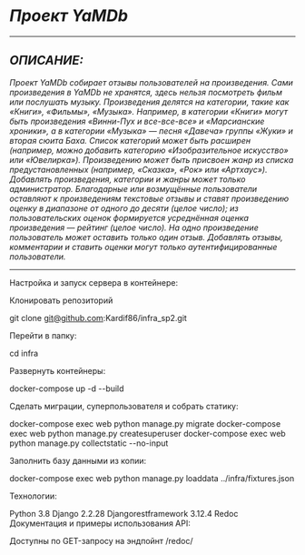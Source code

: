 # *Проект YaMDb*

____

## *ОПИСАНИЕ:*

*Проект YaMDb собирает отзывы пользователей на произведения. Сами произведения
в YaMDb не хранятся, здесь нельзя посмотреть фильм или послушать музыку.
Произведения делятся на категории, такие как «Книги», «Фильмы», «Музыка».
Например, в категории «Книги» могут быть произведения «Винни-Пух и все-все-все»
и «Марсианские хроники», а в категории «Музыка» — песня «Давеча» группы «Жуки»
и вторая сюита Баха. Список категорий может быть расширен (например, можно
добавить категорию «Изобразительное искусство» или «Ювелирка»).
Произведению может быть присвоен жанр из списка предустановленных (например,
«Сказка», «Рок» или «Артхаус»).
Добавлять произведения, категории и жанры может только администратор.
Благодарные или возмущённые пользователи оставляют к произведениям текстовые
отзывы и ставят произведению оценку в диапазоне от одного до десяти (целое
число); из пользовательских оценок формируется усреднённая оценка произведения
— рейтинг (целое число). На одно произведение пользователь может оставить
только один отзыв.
Добавлять отзывы, комментарии и ставить оценки могут только аутентифицированные
пользователи.*

____

Настройка и запуск сервера в контейнере:

Клонировать репозиторий

git clone git@github.com:Kardif86/infra_sp2.git

Перейти в папку:

cd infra

Развернуть контейнеры:

docker-compose up -d --build

Сделать миграции, суперпользователя и собрать статику:

docker-compose exec web python manage.py migrate
docker-compose exec web python manage.py createsuperuser
docker-compose exec web python manage.py collectstatic --no-input

Заполнить базу данными из копии:

docker-compose exec web python manage.py loaddata ../infra/fixtures.json

Технологии:

Python 3.8 Django 2.2.28 Djangorestframework 3.12.4 Redoc
Документация и примеры использования API:

Доступны по GET-запросу на эндпойнт /redoc/
